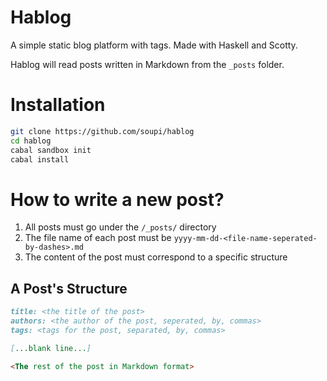 Hablog
======

A simple static blog platform with tags. Made with Haskell and Scotty.

Hablog will read posts written in Markdown from the `_posts` folder.


Installation
============

```sh
git clone https://github.com/soupi/hablog
cd hablog
cabal sandbox init
cabal install
```


How to write a new post?
========================

1. All posts must go under the `/_posts/` directory
2. The file name of each post must be `yyyy-mm-dd-<file-name-seperated-by-dashes>.md`
3. The content of the post must correspond to a specific structure

## A Post's Structure

```markdown
title: <the title of the post>
authors: <the author of the post, seperated, by, commas>
tags: <tags for the post, separated, by, commas>

[...blank line...]

<The rest of the post in Markdown format>
```

